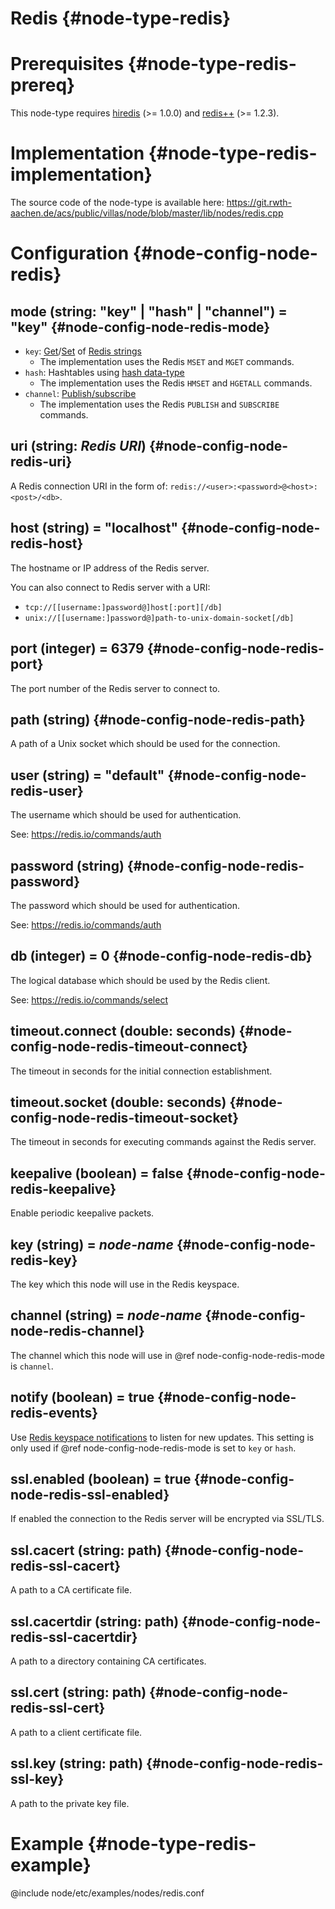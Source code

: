 # Redis {#node-type-redis}

# Prerequisites {#node-type-redis-prereq}

This node-type requires [hiredis](https://github.com/redis/hiredis) (>= 1.0.0) and [redis++](https://github.com/sewenew/redis-plus-plus) (>= 1.2.3).

# Implementation {#node-type-redis-implementation}

The source code of the node-type is available here:
https://git.rwth-aachen.de/acs/public/villas/node/blob/master/lib/nodes/redis.cpp

# Configuration {#node-config-node-redis}

## mode (string: "key" | "hash" | "channel") = "key" {#node-config-node-redis-mode}

- `key`: [Get](https://redis.io/commands/get)/[Set](https://redis.io/commands/set) of [Redis strings](https://redis.io/topics/data-types#strings)
  - The implementation uses the Redis `MSET` and `MGET` commands.
- `hash`: Hashtables using [hash data-type](https://redis.io/topics/data-types#hashes)
  - The implementation uses the Redis `HMSET` and `HGETALL` commands.
- `channel`: [Publish/subscribe](https://redis.io/topics/pubsub)
  - The implementation uses the Redis `PUBLISH` and `SUBSCRIBE` commands.

## uri (string: _Redis URI_) {#node-config-node-redis-uri}

A Redis connection URI in the form of: `redis://<user>:<password>@<host>:<post>/<db>`.

## host (string) = "localhost" {#node-config-node-redis-host}

The hostname or IP address of the Redis server.

You can also connect to Redis server with a URI:

- `tcp://[[username:]password@]host[:port][/db]`
- `unix://[[username:]password@]path-to-unix-domain-socket[/db]`

## port (integer) = 6379 {#node-config-node-redis-port}

The port number of the Redis server to connect to.

## path (string) {#node-config-node-redis-path}

A path of a Unix socket which should be used for the connection.

## user (string) = "default" {#node-config-node-redis-user}

The username which should be used for authentication.

See: https://redis.io/commands/auth

## password (string) {#node-config-node-redis-password}

The password which should be used for authentication.

See: https://redis.io/commands/auth

## db (integer) = 0 {#node-config-node-redis-db}

The logical database which should be used by the Redis client.

See: https://redis.io/commands/select

## timeout.connect (double: seconds) {#node-config-node-redis-timeout-connect}

The timeout in seconds for the initial connection establishment.

## timeout.socket (double: seconds) {#node-config-node-redis-timeout-socket}

The timeout in seconds for executing commands against the Redis server.

## keepalive (boolean) = false {#node-config-node-redis-keepalive}

Enable periodic keepalive packets. 

## key (string) = _node-name_ {#node-config-node-redis-key}

The key which this node will use in the Redis keyspace.

## channel (string) = _node-name_  {#node-config-node-redis-channel}

The channel which this node will use in @ref node-config-node-redis-mode is `channel`.

## notify (boolean) = true {#node-config-node-redis-events}

Use [Redis keyspace notifications](https://redis.io/topics/notifications) to listen for new updates.
This setting is only used if @ref node-config-node-redis-mode is set to `key` or `hash`.

## ssl.enabled (boolean) = true {#node-config-node-redis-ssl-enabled}

If enabled the connection to the Redis server will be encrypted via SSL/TLS.

## ssl.cacert (string: path) {#node-config-node-redis-ssl-cacert}

A path to a CA certificate file.

## ssl.cacertdir (string: path) {#node-config-node-redis-ssl-cacertdir}

A path to a directory containing CA certificates.

## ssl.cert (string: path) {#node-config-node-redis-ssl-cert}

A path to a client certificate file.

## ssl.key (string: path) {#node-config-node-redis-ssl-key}

A path to the private key file.

# Example {#node-type-redis-example}

@include node/etc/examples/nodes/redis.conf
